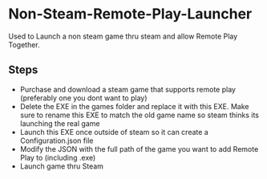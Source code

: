 # Non-Steam-Remote-Play-Launcher
Used to Launch a non steam game thru steam and allow Remote Play Together.

## Steps
- Purchase and download a steam game that supports remote play (preferably one you dont want to play)
- Delete the EXE in the games folder and replace it with this EXE. Make sure to rename this EXE to match the old game name so steam thinks its launching the real game
- Launch this EXE once outside of steam so it can create a Configuration.json file
- Modify the JSON with the full path of the game you want to add Remote Play to (including .exe)
- Launch game thru Steam

